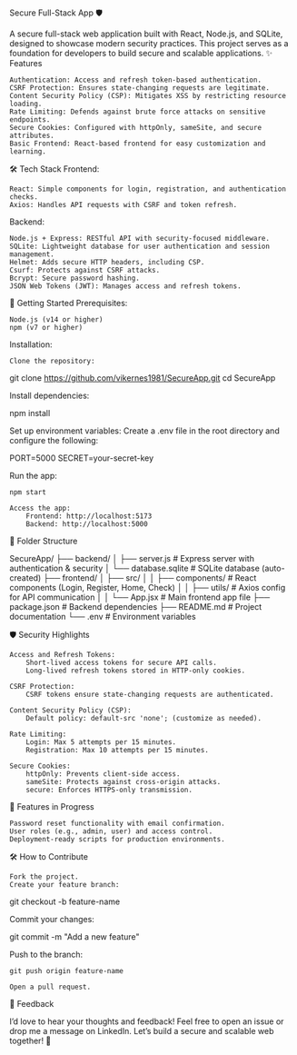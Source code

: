 Secure Full-Stack App 🛡️

A secure full-stack web application built with React, Node.js, and SQLite, designed to showcase modern security practices. This project serves as a foundation for developers to build secure and scalable applications.
✨ Features

    Authentication: Access and refresh token-based authentication.
    CSRF Protection: Ensures state-changing requests are legitimate.
    Content Security Policy (CSP): Mitigates XSS by restricting resource loading.
    Rate Limiting: Defends against brute force attacks on sensitive endpoints.
    Secure Cookies: Configured with httpOnly, sameSite, and secure attributes.
    Basic Frontend: React-based frontend for easy customization and learning.

🛠️ Tech Stack
Frontend:

    React: Simple components for login, registration, and authentication checks.
    Axios: Handles API requests with CSRF and token refresh.

Backend:

    Node.js + Express: RESTful API with security-focused middleware.
    SQLite: Lightweight database for user authentication and session management.
    Helmet: Adds secure HTTP headers, including CSP.
    Csurf: Protects against CSRF attacks.
    Bcrypt: Secure password hashing.
    JSON Web Tokens (JWT): Manages access and refresh tokens.

🚀 Getting Started
Prerequisites:

    Node.js (v14 or higher)
    npm (v7 or higher)

Installation:

    Clone the repository:

git clone https://github.com/vikernes1981/SecureApp.git
cd SecureApp

Install dependencies:

npm install

Set up environment variables: Create a .env file in the root directory and configure the following:

PORT=5000
SECRET=your-secret-key

Run the app:

    npm start

    Access the app:
        Frontend: http://localhost:5173
        Backend: http://localhost:5000

📂 Folder Structure

SecureApp/
├── backend/
│   ├── server.js        # Express server with authentication & security
│   └── database.sqlite  # SQLite database (auto-created)
├── frontend/
│   ├── src/
│   │   ├── components/  # React components (Login, Register, Home, Check)
│   │   ├── utils/       # Axios config for API communication
│   │   └── App.jsx      # Main frontend app file
├── package.json         # Backend dependencies
├── README.md            # Project documentation
└── .env                 # Environment variables

🛡️ Security Highlights

    Access and Refresh Tokens:
        Short-lived access tokens for secure API calls.
        Long-lived refresh tokens stored in HTTP-only cookies.

    CSRF Protection:
        CSRF tokens ensure state-changing requests are authenticated.

    Content Security Policy (CSP):
        Default policy: default-src 'none'; (customize as needed).

    Rate Limiting:
        Login: Max 5 attempts per 15 minutes.
        Registration: Max 10 attempts per 15 minutes.

    Secure Cookies:
        httpOnly: Prevents client-side access.
        sameSite: Protects against cross-origin attacks.
        secure: Enforces HTTPS-only transmission.

📝 Features in Progress

    Password reset functionality with email confirmation.
    User roles (e.g., admin, user) and access control.
    Deployment-ready scripts for production environments.

🛠️ How to Contribute

    Fork the project.
    Create your feature branch:

git checkout -b feature-name

Commit your changes:

git commit -m "Add a new feature"

Push to the branch:

    git push origin feature-name

    Open a pull request.

📧 Feedback

I’d love to hear your thoughts and feedback! Feel free to open an issue or drop me a message on LinkedIn. Let’s build a secure and scalable web together! 🚀
